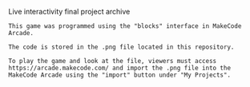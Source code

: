 Live interactivity final project archive
~~~~~~~~~~~~~~~~~~~~~~~~~~~~~~~~~~~~~~~~~~
This game was programmed using the "blocks" interface in MakeCode Arcade.

The code is stored in the .png file located in this repository.

To play the game and look at the file, viewers must access https://arcade.makecode.com/ and import the .png file into the MakeCode Arcade using the "import" button under "My Projects". 
